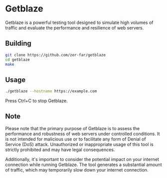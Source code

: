 # Getblaze

Getblaze is a powerful testing tool designed to simulate high volumes of traffic and evaluate the performance and resilience of web servers.

## Building

```bash
git clone https://github.com/zer-far/getblaze
cd getblaze
make
```

## Usage

```bash
./getblaze --hostname https://example.com
```
Press Ctrl+C to stop Getblaze.

## Note

Please note that the primary purpose of Getblaze is to assess the performance and robustness of web servers under controlled conditions. It is not intended for malicious use or to facilitate any form of Denial of Service (DoS) attack. Unauthorized or inappropriate usage of this tool is strictly prohibited and may have legal consequences.

Additionally, it's important to consider the potential impact on your internet connection while running Getblaze. The tool generates a substantial amount of traffic, which may temporarily slow down your internet connection.
